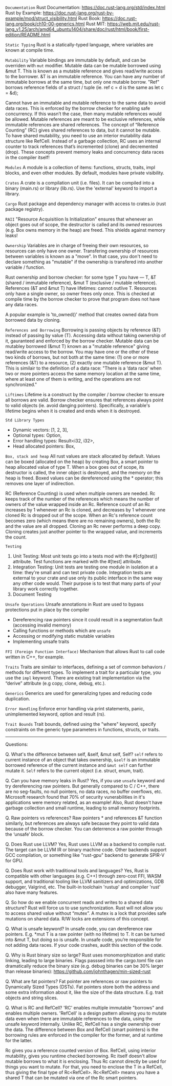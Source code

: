 ```Documentation```
Rust Documentation: https://doc.rust-lang.org/std/index.html
Rust by Example: https://doc.rust-lang.org/rust-by-example/mod/struct_visibility.html
Rust Book: https://doc.rust-lang.org/book/ch10-00-generics.html
Rust MIT: https://web.mit.edu/rust-lang_v1.25/arch/amd64_ubuntu1404/share/doc/rust/html/book/first-edition/README.html

``` Static Typing ```
Rust is a statically-typed language, where variables are known at compile time. 

```Mutability```
Variable bindings are immutable by default, and can be overriden with `mut` modifier.
Mutable data can be mutable borrowed using &mut T. This is known as a mutable reference 
and gives read/write access to the borrower. &T is an immutable reference. You can have 
any number of immutable borrows at the same time, but only one mutable borrow. "Ref" borrows 
reference fields of a struct / tuple (ie. ref c = d is the same as let c = &d);

Cannot have an immutable and mutable reference to the same data to avoid data races. This is enforced by the borrow checker for enabling safe concurrency. If this wasn’t the case, then many mutable references would be allowed. Mutable references are meant to be exclusive references, while immutable references are shared references. The concept of “Reference Counting” (RC) gives shared references to data, but it cannot be mutable. To have shared mutability, you need to use an interior mutability data structure like RefCell. Instead of a garbage collection, RC uses an internal counter to track references that’s incremented (clone) and decremented (drop). These concepts prevent memory leaks and concurrency data races in the compiler itself!

```Modules```
A module is a collection of items: functions, structs, traits, impl blocks, and even other modules.
By default, modules have private visibility. 

```Crates```
A crate is a compilation unit (i.e. files). It can be compiled into a binary (main.rs) or library (lib.rs).
Use the 'external' keyword to import a library. 

```Cargo```
Rust package and dependency manager with access to crates.io (rust package registry).

```RAII```
"Resource Acquisitiion Is Initialization" ensures that whenever an object goes out of scope, 
the destructor is called and its *owned* resources (e.g. Box<T> owns memory in the heap) are freed. 
This shields against memory leaks!

```Ownership```
Variables are in charge of freeing their own resources, so resources can only have one owner. 
Transfering ownership of resources between variables is known as a "move". In that case, you don't
need to declare something as "mutable" if the ownership is transfered into another variable / function. 

Rust ownership and borrow checker: for some type T you have — T, &T (shared / immutable reference), &mut T (exclusive / mutable reference). References (&T and &mut T) have lifetimes: cannot outlive T. Resources only have a single owner, so owner frees only once. This is checked at compile time by the borrow checker to prove that program does not have any data races. 

A popular example is 'to_owned()' method that creates owned data from borrowed data by cloning.  

```References and Borrowing```
Borrowing is passing objects by reference (&T) instead of passing by value (T).
Accessing data without taking ownership of it, gauranteed and enforced by the borrow checker. 
Mutable data can be mutabley borrowed (&mut T) known as a "mutable reference" giving read/write 
access to the borrow. You may have one or the other of these two kinds of borrows, but not both 
at the same time: (1) one or more references (&T) to a resource, (2) exactly one mutable reference 
(&mut T). This is similair to the definition of a data race: "There is a ‘data race’ when two or 
more pointers access the same memory location at the same time, where at least one of them is writing, 
and the operations are not synchronized."

```Liftimes```
Lifetime is a construct by the compiler / borrow checker to ensure all borrows are valid.
Borrow checker ensures that references always point to valid objects (ie. avoid danging
pointers). Specifically, a variable's lifetime begins when it is created and ends when it 
is destroyed.

```Std Library Types```
- Dynamic vectors: [1, 2, 3],
- Optional types: Option<i32>,
- Error handling types: Result<i32, i32>,
- Head allocated pointers: Box<i32>,

```Box, stack and heap```
All rust values are stack allocated by default. Values can be boxed (allocated on the heap)
by creating Box<T>, a smart pointer to heap allocated value of type T. When a box goes out 
of scope, its destructor is called, the inner object is destroyed, and the memory on the 
heap is freed. Boxed values can be dereferenced using the * operator; this removes one layer 
of indirection.

RC (Reference Counting) is used when multiple owners are needed. Rc keeps track of the number 
of the references which means the number of owners of the value wrapped inside an Rc.
Reference count of an Rc increases by 1 whenever an Rc is cloned, and decreases by 1 whenever 
one cloned Rc is dropped out of the scope. When an Rc's reference count becomes zero (which 
means there are no remaining owners), both the Rc and the value are all dropped. Cloning an Rc 
never performs a deep copy. Cloning creates just another pointer to the wrapped value, and 
increments the count.

```Testing```
1. Unit Testing: Most unit tests go into a tests mod with the #[cfg(test)] attribute. 
Test functions are marked with the #[test] attribute.
1. Integration Testing: Unit tests are testing one module in isolation at a time: they're small 
and can test private code. Integration tests are external to your crate and use only its public 
interface in the same way any other code would. Their purpose is to test that many parts of your 
library work correctly together.
1. Document Testing

```Unsafe Operations```
Unsafe annotations in Rust are used to bypass protections put in place by the compiler
- Dereferencing raw pointers since it could result in a segmentation fault (accessing invalid memory)
- Calling functions or methods which are `unsafe`
- Accessing or modifying static mutable variables
- Implementing unsafe traits

```FFI (Foreign Function Interface)```
Mechanism that allows Rust to call code written in C++, for example. 

```Traits```
Traits are similair to interfaces, defining a set of common behaviors / methods 
for different types. To implement a trait for a particular type, you use the `impl` keyword.
There are existing trait implementation via the “derive” attribute (e.g copy, clone, debug, etc.).

```Generics```
Generics are used for generalizing types and reducing code duplication.

```Error Handling```
Enforce error handling via print statements, panic, unimplemented keyword, option and result (rs).

```Trait Bounds```
Trait bounds, defined using the "where" keyword, specify constraints on the generic type parameters
in functions, structs, or traits. 

----------------------------------------------------------------------------------------------------------------
Questions: 

Q. What's the difference between self, &self, &mut self, Self?
`self` refers to current instance of an object that takes ownership, `&self` is an immutable borrowed
reference of the current instance and `&mut self` can further mutate it. `Self` refers
to the current object (i.e. struct, enum, trait).

Q. Can you have memory leaks in Rust?
Yes, if you use `unsafe` keyword and try dereferencing raw pointers. But generally compared to C / C++,
there are no seg-faults, no null pointers, no data races, no buffer overflows, etc. Microsoft research 
found that 70% of security vunerabilities in it's applications were memory related, as an example! 
Also, Rust doesn't have garbage collection and small runtime, leading to small memory footprints.

Q. Raw pointers vs references?
Raw pointers * and references &T function similarly, but references are always safe because they point 
to valid data because of the borrow checker. You can deterrence a raw pointer through the ‘unsafe’ block.

Q. Does Rust use LLVM?
Yes, Rust uses LLVM as a backend to compile rust. The target can be LLVM IR or binary machine code. 
Other backends support GCC compilation, or something like "rust-gpu" backend to generate SPIR-V for GPU. 

Q. Does Rust work with traditional tools and languages?
Yes, Rust is compatible with other languages (e.g. C++) through zero-cost FFI, WASM support, and
traditional tooling like LLVM sanitizers and optimizations, GDB debugger, Valgrind, etc. The built-in
toolchain 'rustup' and compiler 'rust' also have many features. 

Q. So how do we enable concurrent reads and writes to a shared data structure?
Rust will force us to use synchronization. Rust will not allow you to access shared value without “mutex”. A mutex is a lock that provides safe mutations on shared data. R/W locks are extensions of this concept. 

Q. What is unsafe keyword?
In unsafe code, you can dereference raw pointers. E.g. *mut T is a raw pointer (with no lifetime) to T. It can be turned into &mut T, but doing so is unsafe. In unsafe code, you’re responsible for not adding data races. If your code crashes, audit this section of the code. 

Q. Why is Rust binary size so large?
Rust uses monomorphization and static linking, leading to large binaries. Flags passsed into the cargo.toml file
can dramatically reduce the binary size (e.g. debug binaries can be 30% larger than release binaries):
https://github.com/johnthagen/min-sized-rust

Q. What are fat pointers?
Fat pointer are references or raw pointers to Dynamically Sized Types (DSTs). Fat pointers
store both the address and some extra information about it, like the size of the data structure. 
E.g. trait objects and string slices.

Q. What is RC and RefCell?
'RC' enables multiple immutable "borrows" and enables multiple owners. 'RefCell' is a design pattern allowing you to mutate data even when there are  immutable references to the data, using the unsafe keyword internally. Unlike RC<T>, RefCell<T> has a single ownership over the data. The difference between Box<T> and RefCell<T> (smart pointers) is the borrowing rules are enforced  in the compiler for the former, and at runtime for the latter. 

Rc gives you a reference counted version of Box. RefCell, using interior mutability, gives you runtime checked borrowing. Rc itself doesn't allow mutable borrows to what it is enclosing. Thus Rc<T> cannot directly be used for things you want to mutate. For that, you need to enclose the T in a RefCell, thus giving the final type of Rc<RefCell<T>>. Rc<RefCell<T>> means you have a shared T that can be mutated via one of the Rc smart pointers.